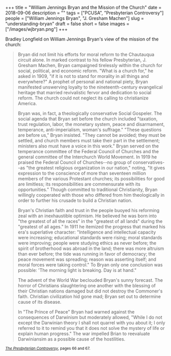 +++
title = "William Jennings Bryan and the Mission of the Church"
date = 2018-09-06
description = ""
tags = ["PCUSA", "Presbyterian Controversy"]
people = ["William Jennings Bryan", "J. Gresham Machen"]
slug = "understanding-bryan"
draft = false
short = false
images = ["/images/wjbryan.png"]
+++

Bradley Longfield on William Jennings Bryan's view of the mission of the church:

> Bryan did not limit his efforts for moral reform to the Chautauqua circuit alone. In marked contrast to his fellow Presbyterian, J. Gresham Machen, Bryan campaigned tirelessly within the church for social, political, and economic reform. "What is a church for," he asked in 1909, "if it is not to stand for morality in all things and everywhere?" A prophet of personal and national piety, Bryan manifested unswerving loyalty to the nineteenth-century evangelical heritage that married revivalistic fervor and dedication to social reform. The church could not neglect its calling to christianize America.
>
> Bryan was, in fact, a theologically conservative Social Gospeler. The social agenda that Bryan set before the church included "taxation, trust regulation, labor, the monetary system, peace and disarmament, temperance, anti-imperialism, woman's suffrage." "These questions are before us," Bryan insisted. "They cannot be avoided; they must be settled, and church members must take their part in the settlement; ministers also must have a voice in this work." Bryan served on the temperance committee of the Federal Council of Churches and the general committee of the Interchurch World Movement. In 1919 he praised the Federal Council of Churches--no group of conservatives--as "the greatest religious organization in our nation," noting, "It gives expression to the conscience of more than seventeen million members of the various Protestant churches; its possibilities for good are limitless; its responsibilities are commensurate with its opportunities." Though committed to traditional Christianity, Bryan willingly cooperated with those who differed from him theologically in order to further his crusade to build a Christian nation.
>
> Bryan's Christian faith and trust in the people buoyed his reforming zeal with an inexhaustible optimism. He believed he was born into "the greatest of all the races" in the "greatest of all lands" during the "greatest of all ages." In 1911 he itemized the progress that marked his era's superlative character: "Intelligence and intellectual capacity were increasing; educational standards were rising; moral standards were improving; people were studying ethics as never before; the spirit of brotherhood was abroad in the land; there was more altruism than ever before; the tide was running in favor of democracy; the peace movement was spreading; reason was asserting itself; and moral forces were taking control." To Bryan only one conclusion was possible: 'The morning light is breaking. Day is at hand."
>
> The advent of the World War beclouded Bryan's sunny forecast. The horror of Christians slaughtering one another with the blessing of their Christian nations damaged but did not destroy the Commoner's faith. Christian civilization hid gone mad; Bryan set out to determine cause of its disease.
>
> In "The Prince of Peace" Bryan had warned against the consequences of Darwinism but moderately allowed, "While I do not except the Darwinian theory I shall not quarrel with you about it; I only referred to it to remind you that it does not solve the mystery of life or explain human progress." The war impelled Brian to reevaluate Darwiniansim as a possible cause of the hostilities.

<small><em><a href="">The Presbyterian Controversy</a></em>, pages 66 and 67.</small>
